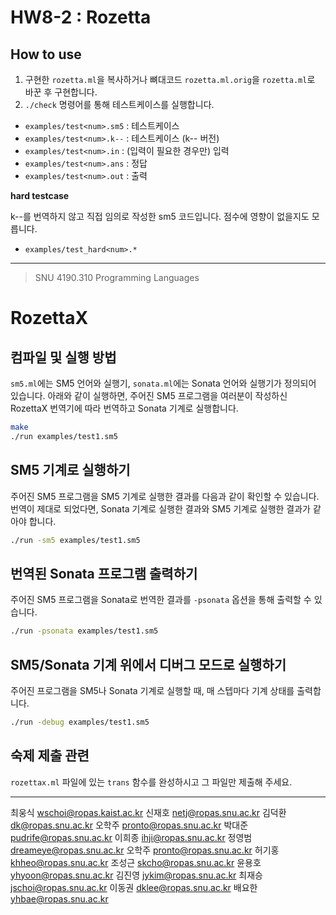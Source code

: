 # HW8-2 : Rozetta
## How to use
1. 구현한 `rozetta.ml`을 복사하거나 뼈대코드 `rozetta.ml.orig`을 `rozetta.ml`로 바꾼 후 구현합니다.
2. `./check` 명령어를 통해 테스트케이스를 실행합니다.

- `examples/test<num>.sm5` : 테스트케이스
- `examples/test<num>.k--` : 테스트케이스 (k-- 버전)
- `examples/test<num>.in`  : (입력이 필요한 경우만) 입력
- `examples/test<num>.ans` : 정답
- `examples/test<num>.out` : 출력

**hard testcase**

k--를 번역하지 않고 직접 임의로 작성한 sm5 코드입니다. 점수에 영향이 없을지도 모릅니다.
- `examples/test_hard<num>.*`

---

> SNU 4190.310 Programming Languages

# RozettaX

## 컴파일 및 실행 방법

`sm5.ml`에는 SM5 언어와 실행기, `sonata.ml`에는 Sonata 언어와 실행기가 정의되어 있습니다.
아래와 같이 실행하면, 주어진 SM5 프로그램을 여러분이 작성하신 RozettaX 번역기에 따라 번역하고 Sonata 기계로 실행합니다.

```sh
make
./run examples/test1.sm5
```

## SM5 기계로 실행하기

주어진 SM5 프로그램을 SM5 기계로 실행한 결과를 다음과 같이 확인할 수 있습니다.
번역이 제대로 되었다면, Sonata 기계로 실행한 결과와 SM5 기계로 실행한 결과가 같아야 합니다.

```sh
./run -sm5 examples/test1.sm5
```

## 번역된 Sonata 프로그램 출력하기

주어진 SM5 프로그램을 Sonata로 번역한 결과를 `-psonata` 옵션을 통해 출력할 수 있습니다.

```sh
./run -psonata examples/test1.sm5
```

## SM5/Sonata 기계 위에서 디버그 모드로 실행하기

주어진 프로그램을 SM5나 Sonata 기계로 실행할 때, 매 스텝마다 기계 상태를 출력합니다.

```sh
./run -debug examples/test1.sm5
```

## 숙제 제출 관련

`rozettax.ml` 파일에 있는 `trans` 함수를 완성하시고 그 파일만 제출해 주세요.

---
최웅식 <wschoi@ropas.kaist.ac.kr>
신재호 <netj@ropas.snu.ac.kr>
김덕환 <dk@ropas.snu.ac.kr>
오학주 <pronto@ropas.snu.ac.kr>
박대준 <pudrife@ropas.snu.ac.kr>
이희종 <ihji@ropas.snu.ac.kr>
정영범 <dreameye@ropas.snu.ac.kr>
오학주 <pronto@ropas.snu.ac.kr>
허기홍 <khheo@ropas.snu.ac.kr>
조성근 <skcho@ropas.snu.ac.kr>
윤용호 <yhyoon@ropas.snu.ac.kr>
김진영 <jykim@ropas.snu.ac.kr>
최재승 <jschoi@ropas.snu.ac.kr>
이동권 <dklee@ropas.snu.ac.kr>
배요한 <yhbae@ropas.snu.ac.kr>
